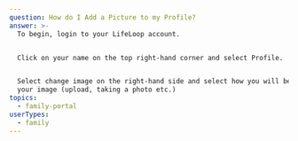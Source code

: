 ```yaml
---
question: How do I Add a Picture to my Profile?
answer: >-
  To begin, login to your LifeLoop account. 


  Click on your name on the top right-hand corner and select Profile. 


  Select change image on the right-hand side and select how you will be adding
  your image (upload, taking a photo etc.) 
topics:
  - family-portal
userTypes:
  - family
---
```


